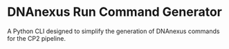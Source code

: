 # DNAnexus Run Command Generator

A Python CLI designed to simplify the generation of DNAnexus commands for the CP2 pipeline.